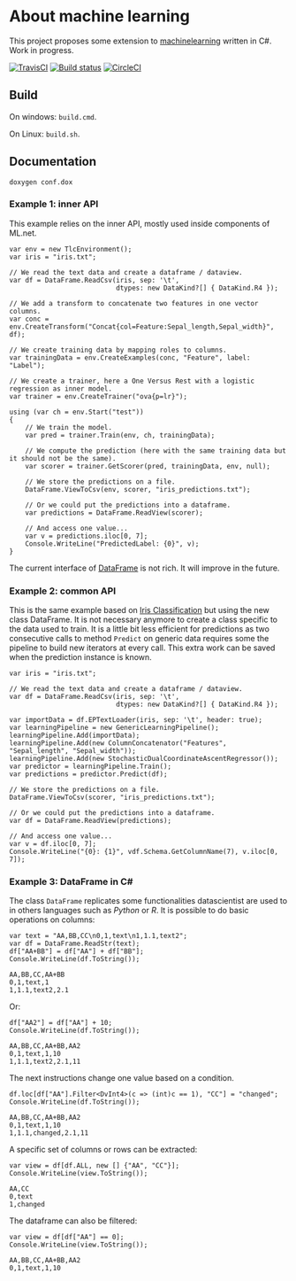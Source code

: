 # About machine learning

This project proposes some extension to
[machinelearning](https://github.com/dotnet/machinelearning)
written in C#.
Work in progress.

[![TravisCI](https://travis-ci.org/xadupre/machinelearningext.svg?branch=master)](https://travis-ci.org/xadupre/machinelearningext)
[![Build status](https://ci.appveyor.com/api/projects/status/cb0xos4p3xe1bqmg?svg=true)](https://ci.appveyor.com/project/xadupre/machinelearningext)
[![CircleCI](https://circleci.com/gh/xadupre/machinelearningext.svg?style=svg)](https://circleci.com/gh/xadupre/machinelearningext)

## Build

On windows: ``build.cmd``.

On Linux: ``build.sh``.

## Documentation

``doxygen conf.dox``

### Example 1: inner API

This example relies on the inner API, mostly used
inside components of ML.net.

```CSharp
var env = new TlcEnvironment();
var iris = "iris.txt";

// We read the text data and create a dataframe / dataview.
var df = DataFrame.ReadCsv(iris, sep: '\t',
                           dtypes: new DataKind?[] { DataKind.R4 });
                           
// We add a transform to concatenate two features in one vector columns.
var conc = env.CreateTransform("Concat{col=Feature:Sepal_length,Sepal_width}", df);

// We create training data by mapping roles to columns.
var trainingData = env.CreateExamples(conc, "Feature", label: "Label");

// We create a trainer, here a One Versus Rest with a logistic regression as inner model.
var trainer = env.CreateTrainer("ova{p=lr}");

using (var ch = env.Start("test"))
{
    // We train the model.
    var pred = trainer.Train(env, ch, trainingData);
    
    // We compute the prediction (here with the same training data but it should not be the same).
    var scorer = trainer.GetScorer(pred, trainingData, env, null);
    
    // We store the predictions on a file.
    DataFrame.ViewToCsv(env, scorer, "iris_predictions.txt");
    
    // Or we could put the predictions into a dataframe.
    var predictions = DataFrame.ReadView(scorer);
    
    // And access one value...
    var v = predictions.iloc[0, 7];
    Console.WriteLine("PredictedLabel: {0}", v);
}
```

The current interface of 
[DataFrame](https://github.com/xadupre/machinelearningext/blob/master/machinelearningext/DataManipulation/DataFrame.cs)
is not rich. It will improve in the future.

### Example 2: common API

This is the same example based on
[Iris Classification](https://github.com/dotnet/machinelearning-samples/tree/master/samples/getting-started/MulticlassClassification_Iris)
but using the new class DataFrame. It is not necessary anymore
to create a class specific to the data used to train. It is a
little bit less efficient for predictions as two consecutive
calls to method ``Predict`` on generic data requires
some the pipeline to build new iterators at every call.
This extra work can be saved when the prediction instance is known.

```CSharp
var iris = "iris.txt";

// We read the text data and create a dataframe / dataview.
var df = DataFrame.ReadCsv(iris, sep: '\t',
                           dtypes: new DataKind?[] { DataKind.R4 });

var importData = df.EPTextLoader(iris, sep: '\t', header: true);
var learningPipeline = new GenericLearningPipeline();
learningPipeline.Add(importData);
learningPipeline.Add(new ColumnConcatenator("Features", "Sepal_length", "Sepal_width"));
learningPipeline.Add(new StochasticDualCoordinateAscentRegressor());
var predictor = learningPipeline.Train();
var predictions = predictor.Predict(df);

// We store the predictions on a file.
DataFrame.ViewToCsv(scorer, "iris_predictions.txt");

// Or we could put the predictions into a dataframe.
var df = DataFrame.ReadView(predictions);

// And access one value...
var v = df.iloc[0, 7];
Console.WriteLine("{0}: {1}", vdf.Schema.GetColumnName(7), v.iloc[0, 7]);
```

### Example 3: DataFrame in C#

The class ``DataFrame`` replicates some functionalities
datascientist are used to in others languages such as
*Python* or *R*. It is possible to do basic operations
on columns:


```CSharp
var text = "AA,BB,CC\n0,1,text\n1,1.1,text2";
var df = DataFrame.ReadStr(text);
df["AA+BB"] = df["AA"] + df["BB"];
Console.WriteLine(df.ToString());
```

```
AA,BB,CC,AA+BB
0,1,text,1
1,1.1,text2,2.1
```

Or:

```CSharp
df["AA2"] = df["AA"] + 10;
Console.WriteLine(df.ToString());
```

```
AA,BB,CC,AA+BB,AA2
0,1,text,1,10
1,1.1,text2,2.1,11
```


The next instructions change one value
based on a condition.

```CSharp
df.loc[df["AA"].Filter<DvInt4>(c => (int)c == 1), "CC"] = "changed";
Console.WriteLine(df.ToString());
```

```
AA,BB,CC,AA+BB,AA2
0,1,text,1,10
1,1.1,changed,2.1,11
```

A specific set of columns or rows can be extracted:

```CSharp
var view = df[df.ALL, new [] {"AA", "CC"}];
Console.WriteLine(view.ToString());
```

```
AA,CC
0,text
1,changed
```

The dataframe can also be filtered:

```CSharp
var view = df[df["AA"] == 0];
Console.WriteLine(view.ToString());
```

```
AA,BB,CC,AA+BB,AA2
0,1,text,1,10
```
